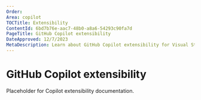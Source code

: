 ```yaml
---
Order: 
Area: copilot
TOCTitle: Extensibility
ContentId: 6bd7b76e-aac7-48b0-a8a6-54293c90fa7d
PageTitle: GitHub Copilot extensibility
DateApproved: 12/7/2023
MetaDescription: Learn about GitHub Copilot extensibility for Visual Studio Code.
---
```

# GitHub Copilot extensibility

Placeholder for Copilot extensibility documentation.
